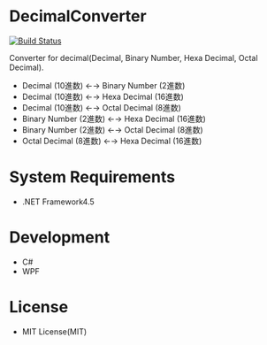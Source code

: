 # DecimalConverter 

[![Build Status](https://travis-ci.org/YoshinoriN/DecimalConverter.svg?branch=master)](https://travis-ci.org/YoshinoriN/DecimalConverter)

Converter for decimal(Decimal, Binary Number, Hexa Decimal, Octal Decimal).

* Decimal (10進数) ←→ Binary Number (2進数)
* Decimal (10進数) ←→ Hexa Decimal (16進数)
* Decimal (10進数) ←→ Octal Decimal (8進数)
* Binary Number (2進数) ←→ Hexa Decimal (16進数)
* Binary Number (2進数) ←→ Octal Decimal (8進数)
* Octal Decimal (8進数) ←→ Hexa Decimal (16進数)

# System Requirements

* .NET Framework4.5

# Development

* C#
* WPF

# License

* MIT License(MIT) 
